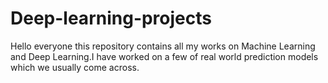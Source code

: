 # Deep-learning-projects
Hello everyone this repository contains all my works on Machine Learning and Deep Learning.I have worked on a few of real world 
prediction models which we usually come across.
